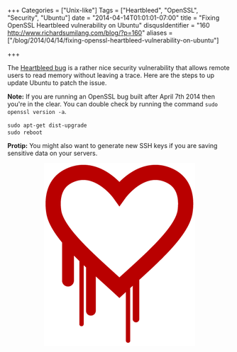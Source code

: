 +++
Categories = ["Unix-like"]
Tags = ["Heartbleed", "OpenSSL", "Security", "Ubuntu"]
date = "2014-04-14T01:01:01-07:00"
title = "Fixing OpenSSL Heartbleed vulnerability on Ubuntu"
disqusIdentifier = "160 http://www.richardsumilang.com/blog/?p=160"
aliases = ["/blog/2014/04/14/fixing-openssl-heartbleed-vulnerability-on-ubuntu"]

+++

The [Heartbleed bug][1] is a rather nice security vulnerability that allows
remote users to read memory without leaving a trace. Here are the steps to up
update Ubuntu to patch the issue.

**Note:** If you are running an OpenSSL bug built after April 7th 2014 then
you're in the clear. You can double check by running the command
`sudo openssl version -a`.

<pre><code class="language-bash">sudo apt-get dist-upgrade
sudo reboot</code></pre>

**Protip:** You might also want to generate new SSH keys if you are saving
sensitive data on your servers.

<p align="center">
  <img src="/images/unix-like/security/heartbleed.png" alt="Heartbleed Bug" />
</p>

[1]: http://heartbleed.com/ "Heartbleed bug"